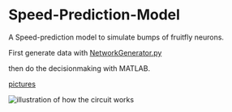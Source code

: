 # Speed-Prediction-Model
A Speed-prediction model to simulate bumps of fruitfly neurons.

First generate data with [NetworkGenerator.py](Speed-Prediction-Model/NetworkGenerator.py)

then do the decisionmaking with MATLAB.

[pictures](https://drive.google.com/drive/folders/1beBd_oAr4M-cPy_Qf72v-HIoiXi2XLN3?usp=sharing)

![illustration of how the circuit works](https://i.imgur.com/vJFjrNe.png)


